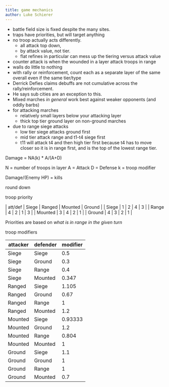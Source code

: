 ```yaml
---
title: game mechanics
author: Luke Schierer
---
```


- battle field size is fixed despite the many sites.
- traps have priorities, but will target anything
- no troop actually acts differently.
  - all attack top down,
  - by attack value, not tier.
  - flat refines in particular can mess up the tiering versus attack value
- counter attack is when the wounded in a layer attack troops in range
- walls do little to nothing
- with rally or reinforcement, count each as a separate layer of the same overall even if
  the same tier/type
- Derrick Defies claims debuffs are not cumulative across the rally/reinforcement.
- He says sub cities are an exception to this.
- Mixed marches _in general_ work best against weaker opponents (and oddly barbs)
- for attacking marches
  - relatively small layers below your attacking layer
  - thick top tier ground layer on non-ground marches
- due to range siege attacks
  - low tier siege attacks ground first
  - mid tier attack range and t1-t4 siege first
  - t11 will attack t4 and then high tier first because t4 has to move closer so it is in
    range first, and is the top of the lowest range tier.

Damage = NA(k) \* A/(A+D)

N = number of troops in layer
A = Attack
D = Defense
k = troop modifier

Damage/(Enemy HP) = kills

round down

troop priority

| att/def | Siege | Ranged | Mounted | Ground |
| Siege | 1 | 2 | 4 | 3 |
| Range | 4 | 2 | 1 | 3 |
| Mounted | 3 | 4 | 2 | 1 |
| Ground | 4 | 3 | 2 | 1 |

Priorities are based on _what is in range in the given turn_

troop modifiers

| attacker | defender | modifier |
| -------- | -------- | -------- |
| Siege    | Siege    | 0.5      |
| Siege    | Ground   | 0.3      |
| Siege    | Range    | 0.4      |
| Siege    | Mounted  | 0.347    |
| Ranged   | Siege    | 1.105    |
| Ranged   | Ground   | 0.67     |
| Ranged   | Range    | 1        |
| Ranged   | Mounted  | 1.2      |
| Mounted  | Siege    | 0.93333  |
| Mounted  | Ground   | 1.2      |
| Mounted  | Range    | 0.804    |
| Mounted  | Mounted  | 1        |
| Ground   | Siege    | 1.1      |
| Ground   | Ground   | 1        |
| Ground   | Range    | 1        |
| Ground   | Mounted  | 0.7      |

